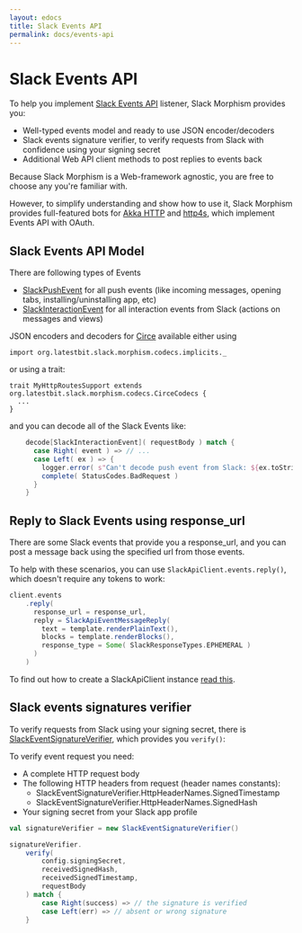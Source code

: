 ```yaml
---
layout: edocs
title: Slack Events API
permalink: docs/events-api
---
```

# Slack Events API

To help you implement [Slack Events API](https://api.slack.com/events-api) listener, Slack Morphism provides you:

* Well-typed events model and ready to use JSON encoder/decoders
* Slack events signature verifier, to verify requests from Slack with confidence using your signing secret
* Additional Web API client methods to post replies to events back

Because Slack Morphism is a Web-framework agnostic, you are free to choose any you're familiar with.

However, to simplify understanding and show how to use it, Slack Morphism provides 
full-featured bots for [Akka HTTP](akka-http) and [http4s](http4s), which implement Events API with OAuth.

## Slack Events API Model

There are following types of Events

- [SlackPushEvent](/api/org/latestbit/slack/morphism/events/SlackPushEvent.html) for all push events (like incoming messages, opening tabs, installing/uninstalling app, etc)
- [SlackInteractionEvent](/api/org/latestbit/slack/morphism/events/SlackInteractionEvent.html) for all interaction events from Slack (actions on messages and views)

JSON encoders and decoders for [Circe](http://circe.io/) available either using
```
import org.latestbit.slack.morphism.codecs.implicits._

```
or using a trait:
```
trait MyHttpRoutesSupport extends org.latestbit.slack.morphism.codecs.CirceCodecs {
  ...
}
```

and you can decode all of the Slack Events like:

```scala
    decode[SlackInteractionEvent]( requestBody ) match {
      case Right( event ) => // ...
      case Left( ex ) => {
        logger.error( s"Can't decode push event from Slack: ${ex.toString}\n${requestBody}" )
        complete( StatusCodes.BadRequest )
      }
    }
```

## Reply to Slack Events using response_url

There are some Slack events that provide you a response_url, and you can 
post a message back using the specified url from those events.

To help with these scenarios, you can use `SlackApiClient.events.reply()`, 
which doesn't require any tokens to work:

```scala
client.events
    .reply(
      response_url = response_url,
      reply = SlackApiEventMessageReply(
        text = template.renderPlainText(),
        blocks = template.renderBlocks(),
        response_type = Some( SlackResponseTypes.EPHEMERAL )
      )
    )
```

To find out how to create a SlackApiClient instance [read this](web-api/make-web-api-calls).

## Slack events signatures verifier

To verify requests from Slack using your signing secret, there is [SlackEventSignatureVerifier](/api/org/latestbit/slack/morphism/events/signature/SlackEventSignatureVerifier.html), 
which provides you `verify()`:

To verify event request you need:
* A complete HTTP request body
* The following HTTP headers from request (header names constants):
    * SlackEventSignatureVerifier.HttpHeaderNames.SignedTimestamp
    * SlackEventSignatureVerifier.HttpHeaderNames.SignedHash
* Your signing secret from your Slack app profile

```scala
val signatureVerifier = new SlackEventSignatureVerifier()

signatureVerifier.
    verify(
        config.signingSecret, 
        receivedSignedHash, 
        receivedSignedTimestamp, 
        requestBody
    ) match {
        case Right(success) => // the signature is verified
        case Left(err) => // absent or wrong signature    
    }
```
